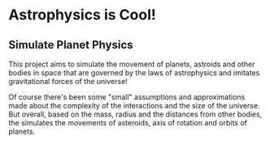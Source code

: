 # Astrophysics is Cool!

## Simulate Planet Physics


This project aims to simulate the movement of planets, astroids and other bodies in space that are governed by the laws of astrophysics and imitates gravitational forces of the universe!

Of course there's been some "small" assumptions and approximations made about the complexity of the interactions and the size of the universe. But overall, based on the mass, radius and the distances from other bodies, the simulates the movements of asteroids, axis of rotation and orbits of planets.

